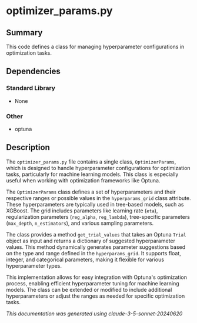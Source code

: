 # optimizer_params.py

## Summary

This code defines a class for managing hyperparameter configurations in optimization tasks.

## Dependencies

### Standard Library
- None

### Other
- optuna

## Description

The `optimizer_params.py` file contains a single class, `OptimizerParams`, which is designed to handle hyperparameter configurations for optimization tasks, particularly for machine learning models. This class is especially useful when working with optimization frameworks like Optuna.

The `OptimizerParams` class defines a set of hyperparameters and their respective ranges or possible values in the `hyperparams_grid` class attribute. These hyperparameters are typically used in tree-based models, such as XGBoost. The grid includes parameters like learning rate (`eta`), regularization parameters (`reg_alpha`, `reg_lambda`), tree-specific parameters (`max_depth`, `n_estimators`), and various sampling parameters.

The class provides a method `get_trial_values` that takes an Optuna `Trial` object as input and returns a dictionary of suggested hyperparameter values. This method dynamically generates parameter suggestions based on the type and range defined in the `hyperparams_grid`. It supports float, integer, and categorical parameters, making it flexible for various hyperparameter types.

This implementation allows for easy integration with Optuna's optimization process, enabling efficient hyperparameter tuning for machine learning models. The class can be extended or modified to include additional hyperparameters or adjust the ranges as needed for specific optimization tasks.

*This documentation was generated using claude-3-5-sonnet-20240620*
